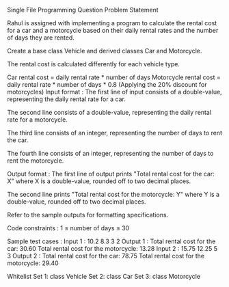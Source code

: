 Single File Programming Question
Problem Statement



Rahul is assigned with implementing a program to calculate the rental cost for a car and a motorcycle based on their daily rental rates and the number of days they are rented.



Create a base class Vehicle and derived classes Car and Motorcycle. 



The rental cost is calculated differently for each vehicle type.

Car rental cost = daily rental rate * number of days
Motorcycle rental cost = daily rental rate * number of days * 0.8 (Applying the 20% discount for motorcycles)
Input format :
The first line of input consists of a double-value, representing the daily rental rate for a car.

The second line consists of a double-value, representing the daily rental rate for a motorcycle.

The third line consists of an integer, representing the number of days to rent the car.

The fourth line consists of an integer, representing the number of days to rent the motorcycle.

Output format :
The first line of output prints "Total rental cost for the car: X" where X is a double-value, rounded off to two decimal places.

The second line prints "Total rental cost for the motorcycle: Y" where Y is a double-value, rounded off to two decimal places.



Refer to the sample outputs for formatting specifications.

Code constraints :
1 ≤ number of days ≤ 30

Sample test cases :
Input 1 :
10.2
8.3
3
2
Output 1 :
Total rental cost for the car: 30.60
Total rental cost for the motorcycle: 13.28
Input 2 :
15.75
12.25
5
3
Output 2 :
Total rental cost for the car: 78.75
Total rental cost for the motorcycle: 29.40

Whitelist
Set 1:
class Vehicle
Set 2:
class Car
Set 3:
class Motorcycle